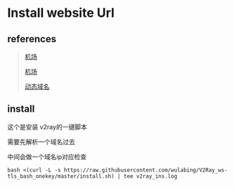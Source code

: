 # Install website Url

## references

> [机场](https://youyun666.com/auth/login)
>
> [机场](https://cn.joysaid.com/)
>
> [动态域名](https://cn.joysaid.com/)

## install

这个是安装 v2ray的一键脚本

需要先解析一个域名过去

中间会做一个域名ip对应检查

```
bash <(curl -L -s https://raw.githubusercontent.com/wulabing/V2Ray_ws-tls_bash_onekey/master/install.sh) | tee v2ray_ins.log
```

